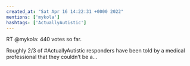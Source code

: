 ```yaml
---
created_at: "Sat Apr 16 14:22:31 +0000 2022"
mentions: ['mykola']
hashtags: ['ActuallyAutistic']
---
```


RT @mykola: 440 votes so far.

Roughly 2/3 of #ActuallyAutistic responders have been told by a medical professional that they couldn’t be a…